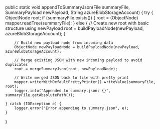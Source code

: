 public static void appendToSummaryJson(File summaryFile, SummaryPayload newPayload, String azureBlobStorageAccount) {
    try {
        ObjectNode root;
        if (summaryFile.exists()) {
            root = (ObjectNode) mapper.readTree(summaryFile);
        } else {
            // Create new root with basic structure using newPayload
            root = buildPayloadNode(newPayload, azureBlobStorageAccount);
        }

        // Build new payload node from incoming data
        ObjectNode newPayloadNode = buildPayloadNode(newPayload, azureBlobStorageAccount);

        // Merge existing JSON with new incoming payload to avoid duplicates
        root = mergeSummaryJson(root, newPayloadNode);

        // Write merged JSON back to file with pretty print
        mapper.writerWithDefaultPrettyPrinter().writeValue(summaryFile, root);
        logger.info("Appended to summary.json: {}", summaryFile.getAbsolutePath());

    } catch (IOException e) {
        logger.error("Error appending to summary.json", e);
    }
}
